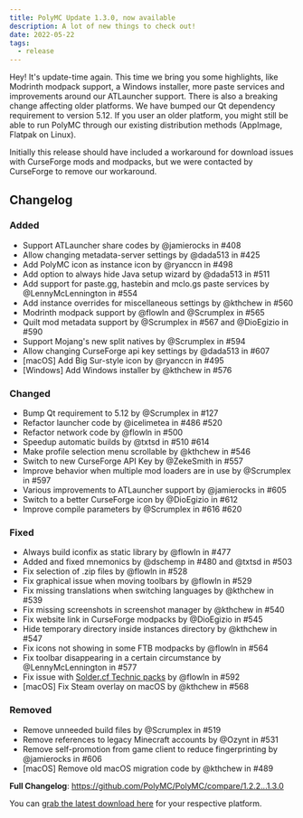 ```yaml
---
title: PolyMC Update 1.3.0, now available
description: A lot of new things to check out!
date: 2022-05-22
tags:
  - release
---
```


Hey!
It's update-time again. This time we bring you some highlights, like Modrinth modpack support, a Windows installer, more paste services and improvements around our ATLauncher support.
There is also a breaking change affecting older platforms.
We have bumped our Qt dependency requirement to version 5.12.
If you user an older platform, you might still be able to run PolyMC through our existing distribution methods (AppImage, Flatpak on Linux).

Initially this release should have included a workaround for download issues with CurseForge mods and modpacks, but we were contacted by CurseForge to remove our workaround.

## Changelog

### Added

- Support ATLauncher share codes by @jamierocks in #408
- Allow changing metadata-server settings by @dada513 in #425
- Add PolyMC icon as instance icon by @ryanccn in #498
- Add option to always hide Java setup wizard by @dada513 in #511
- Add support for paste.gg, hastebin and mclo.gs paste services by @LennyMcLennington in #554
- Add instance overrides for miscellaneous settings by @kthchew in #560
- Modrinth modpack support by @flowln and @Scrumplex in #565
- Quilt mod metadata support by @Scrumplex in #567 and @DioEgizio in #590
- Support Mojang's new split natives by @Scrumplex in #594
- Allow changing CurseForge api key settings by @dada513 in #607
- [macOS] Add Big Sur-style icon by @ryanccn in #495
- [Windows] Add Windows installer by @kthchew in #576

### Changed

- Bump Qt requirement to 5.12 by @Scrumplex in #127
- Refactor launcher code by @icelimetea in #486 #520
- Refactor network code by @flowln in #500
- Speedup automatic builds by @txtsd in #510 #614
- Make profile selection menu scrollable by @kthchew in #546
- Switch to new CurseForge API Key by @ZekeSmith in #557
- Improve behavior when multiple mod loaders are in use by @Scrumplex in #597
- Various improvements to ATLauncher support by @jamierocks in #605
- Switch to a better CurseForge icon by @DioEgizio in #612
- Improve compile parameters by @Scrumplex in #616 #620

### Fixed

- Always build iconfix as static library by @flowln in #477
- Added and fixed mnemonics by @dschemp in #480 and @txtsd in #503
- Fix selection of .zip files by @flowln in #528
- Fix graphical issue when moving toolbars by @flowln in #529
- Fix missing translations when switching languages by @kthchew in #539
- Fix missing screenshots in screenshot manager by @kthchew in #540
- Fix website link in CurseForge modpacks by @DioEgizio in #545
- Hide temporary directory inside instances directory by @kthchew in #547
- Fix icons not showing in some FTB modpacks by @flowln in #564
- Fix toolbar disappearing in a certain circumstance by @LennyMcLennington in #577
- Fix issue with [Solder.cf Technic packs](https://solder.io/) by @flowln in #592
- [macOS] Fix Steam overlay on macOS by @kthchew in #568

### Removed

- Remove unneeded build files by @Scrumplex in #519
- Remove references to legacy Minecraft accounts by @Ozynt in #531
- Remove self-promotion from game client to reduce fingerprinting by @jamierocks in #606
- [macOS] Remove old macOS migration code by @kthchew in #489

**Full Changelog**: <https://github.com/PolyMC/PolyMC/compare/1.2.2...1.3.0>

You can [grab the latest download here](/download) for your respective platform.
